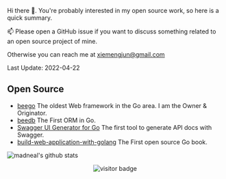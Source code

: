 Hi there 👋. You're probably interested in my open source work, so here is a quick summary. 

📫 Please open a GitHub issue if you want to discuss something related to an open source project of mine. 

Otherwise you can reach me at xiemengjun@gmail.com

Last Update: 2022-04-22

## Open Source

- [beego](https://github.com/beego/beego) The oldest Web framework in the Go area. I am the Owner & Originator.
- [beedb](https://github.com/astaxie/beedb) The First ORM in Go.
- [Swagger UI Generator for Go](https://github.com/yvasiyarov/swagger) The first tool to generate API docs with Swagger.
- [build-web-application-with-golang](https://github.com/astaxie/build-web-application-with-golang) The First open source Go book.

![madneal's github stats](https://github-readme-stats.vercel.app/api?username=astaxie&show_icons=true&theme=radical) 


<p  align="center">
<img src="https://komarev.com/ghpvc/?username=astaxie&label=Visitors" alt="visitor badge"/>       
</p>
